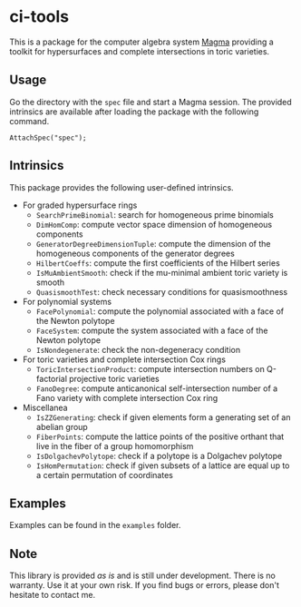 # ci-tools
This is a package for the computer algebra system [Magma](http://magma.maths.usyd.edu.au/magma/)
providing a toolkit for hypersurfaces and complete intersections in toric varieties.

## Usage
Go the directory with the `spec` file and start a Magma session.
The provided intrinsics are available after loading the package with the following command.
```
AttachSpec("spec");
```

## Intrinsics
This package provides the following user-defined intrinsics.

* For graded hypersurface rings
    * `SearchPrimeBinomial`: search for homogeneous prime binomials
    * `DimHomComp`: compute vector space dimension of homogeneous components
    * `GeneratorDegreeDimensionTuple`: compute the dimension of the homogeneous components of the generator degrees
    * `HilbertCoeffs`: compute the first coefficients of the Hilbert series
    * `IsMuAmbientSmooth`: check if the mu-minimal ambient toric variety is smooth
    * `QuasismoothTest`: check necessary conditions for quasismoothness
* For polynomial systems
    * `FacePolynomial`: compute the polynomial associated with a face of the Newton polytope
    * `FaceSystem`: compute the system associated with a face of the Newton polytope
    * `IsNondegenerate`: check the non-degeneracy condition
* For toric varieties and complete intersection Cox rings
    * `ToricIntersectionProduct`: compute intersection numbers on Q-factorial projective toric varieties
    * `FanoDegree`: compute anticanonical self-intersection number of a Fano variety with complete intersection Cox ring
* Miscellanea
    * `IsZZGenerating`: check if given elements form a generating set of an abelian group
    * `FiberPoints`: compute the lattice points of the positive orthant that live in the fiber of a group homomorphism
    * `IsDolgachevPolytope`: check if a polytope is a Dolgachev polytope
    * `IsHomPermutation`: check if given subsets of a lattice are equal up to a certain permutation of coordinates

## Examples
Examples can be found in the `examples` folder.

## Note
This library is provided _as is_ and is still under development.
There is no warranty. Use it at your own risk.
If you find bugs or errors, please don't hesitate to contact me. 
